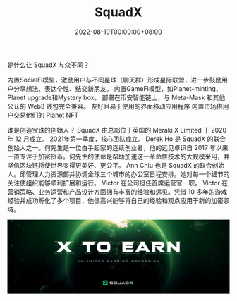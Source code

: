 ﻿---
title: "SquadX"
description: "SquadX 是一款 socialise2earn 移动应用程序，以及它的实用代币 CTO，由币安智能链 (BNB) 提供支持。"
date: 2022-08-19T00:00:00+08:00
lastmod: 2022-08-19T00:00:00+08:00
draft: false
authors: ["boogArno"]
featuredImage: "squadx.png"
tags: ["Social","SquadX"]
categories: ["nfts"]
nfts: ["Social"]
blockchain: "BSC"
website: "https://dappradar.com/"
twitter: "https://twitter.com/SquadXClub"
discord: "https://discord.com/invite/squadx"
telegram: ""
github: ""
youtube: ""
twitch: ""
facebook: ""
instagram: ""
reddit: ""
medium: ""
steam: ""
gitbook: ""
googleplay: ""
appstore: ""
status: "Live"
weight: 
lightgallery: true
toc: true
pinned: false
recommend: false
recommend1: false
---
是什么让 SquadX 与众不同？

  内置SocialFi模型，激励用户与不同星球（聊天群）形成星际联盟，进一步鼓励用户分享想法、表达个性、结交新朋友。
  内置GameFi模型，如Planet-minting、Planet upgrade和Mystery box。
  部署在币安智能链上，与 Meta-Mask 和其他公认的 Web3 钱包完全兼容。
  友好且易于使用的界面移动应用程序
  内置市场供用户交易他们的 Planet NFT

谁是创造宝珠的创始人？
SquadX 由总部位于英国的 Meraki X Limited 于 2020 年 12 月成立。 2021年第一季度，核心团队成立。
Derek Ho 是 SquadX 的联合创始人之一。何先生是一位白手起家的连续创业者，他的远见卓识自 2017 年以来一直专注于加密货币。何先生的使命是帮助加速这一革命性技术的大规模采用，并坚信区块链将使世界变得更美好、更公平。
Ann Chiu 也是 SquadX 的联合创始人。邱管理人力资源部并协调全球三个城市的办公室日程安排。她对每一个细节的关注使组织能够顺利扩展和运行。
Victor 在公司担任首席运营官一职。 Victor 在营销策略、业务运营和产品设计方面拥有丰富的经验和远见。凭借 10 多年的游戏经验并成功孵化了多个项目，他很高兴能够将自己的经验和观点应用于新的加密领域。

![1080x360](1080x360.jpg)